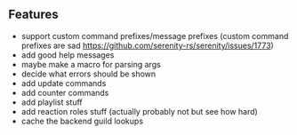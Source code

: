 ## Features
- support custom command prefixes/message prefixes (custom command prefixes are sad https://github.com/serenity-rs/serenity/issues/1773)
- add good help messages
- maybe make a macro for parsing args
- decide what errors should be shown
- add update commands
- add counter commands
- add playlist stuff
- add reaction roles stuff (actually probably not but see how hard)
- cache the backend guild lookups